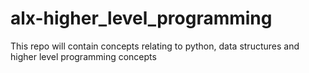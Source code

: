 # alx-higher_level_programming
This repo will contain concepts relating to python, data structures and higher level programming concepts
